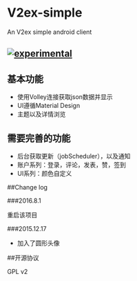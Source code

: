 # V2ex-simple
An V2ex simple android client

[![experimental](http://badges.github.io/stability-badges/dist/experimental.svg)](http://github.com/badges/stability-badges)
---

## 基本功能

+ 使用Volley连接获取json数据并显示
+ UI遵循Material Design
+ 主题以及详情浏览


## 需要完善的功能

+ 后台获取更新（jobScheduler），以及通知
+ 账户系列：登录，评论，发表，赞，签到
+ UI系列：颜色自定义

##Change log

###2016.8.1

重启该项目

###2015.12.17

- 加入了圆形头像

##开源协议

GPL v2
